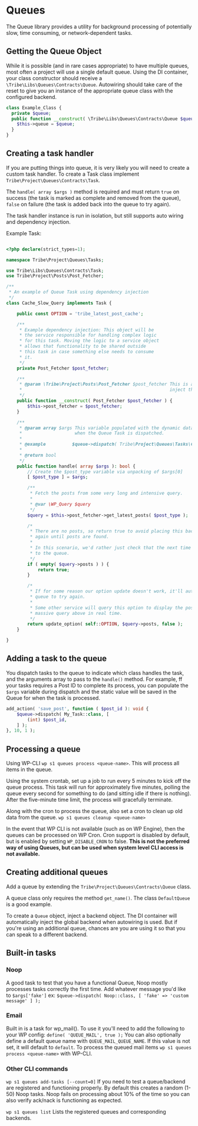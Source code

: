 # Queues

The Queue library provides a utility for background processing of potentially slow,
time consuming, or network-dependent tasks.

## Getting the Queue Object

While it is possible (and in rare cases appropriate) to have multiple queues, most often
a project will use a single default queue. Using the DI container, your class constructor
should receive a `\Tribe\Libs\Queues\Contracts\Queue`. Autowiring should take care of the
reset to give you an instance of the appropriate queue class with the configured backend.

```php
class Example_Class {
  private $queue;
  public function __construct( \Tribe\Libs\Queues\Contracts\Queue $queue ) {
    $this->queue = $queue;
  }
}
```

## Creating a task handler

If you are putting things into queue, it is very likely you will need to create a custom task handler.
To create a Task class implement `Tribe\Project\Queues\Contracts\Task`.

The `handle( array $args )` method is required and must return `true` on success (the task is marked as complete
and removed from the queue), `false` on failure (the task is added back into the queue to try again).

The task handler instance is run in isolation, but still supports auto wiring and dependency injection.

Example Task:

```php

<?php declare(strict_types=1);

namespace Tribe\Project\Queues\Tasks;

use Tribe\Libs\Queues\Contracts\Task;
use Tribe\Project\Posts\Post_Fetcher;

/**
 * An example of Queue Task using dependency injection
 */
class Cache_Slow_Query implements Task {

	public const OPTION = 'tribe_latest_post_cache';

	/**
	 * Example dependency injection: This object will be
	 * the service responsible for handling complex logic
	 * for this task. Moving the logic to a service object
	 * allows that functionality to be shared outside
	 * this task in case something else needs to consume
	 * it.
	 */
	private Post_Fetcher $post_fetcher;

	/**
	 * @param \Tribe\Project\Posts\Post_Fetcher $post_fetcher This is a concrete class. PHP-DI knows to automatically
	 *                                                        inject the instance without any needed configuration.
	 */
	public function __construct( Post_Fetcher $post_fetcher ) {
		$this->post_fetcher = $post_fetcher;
	}

	/**
	 * @param array $args This variable populated with the dynamic data you set
	 *                    when the Queue Task is dispatched.
	 *
	 * @example          $queue->dispatch( Tribe\Project\Queues\Tasks\Cache_Slow_Query::class, [ 'my_custom_post_type' ] );
	 *
	 * @return bool
	 */
	public function handle( array $args ): bool {
		// Create the $post_type variable via unpacking of $args[0]
		[ $post_type ] = $args;

		/**
		 * Fetch the posts from some very long and intensive query.
		 *
		 * @var \WP_Query $query
		 */
		$query = $this->post_fetcher->get_latest_posts( $post_type );

		/*
		 * There are no posts, so return true to avoid placing this back in the queue to run
		 * again until posts are found.
		 *
		 * In this scenario, we'd rather just check that the next time this task is dispatched
		 * to the queue.
		 */
		if ( empty( $query->posts ) ) {
			return true;
		}

		/*
		 * If for some reason our option update doesn't work, it'll automatically be placed back in the
		 * queue to try again.
		 *
		 * Some other service will query this option to display the posts instead of running the
		 * massive query above in real time.
		 */
		return update_option( self::OPTION, $query->posts, false );
	}

}

```

## Adding a task to the queue

You dispatch tasks to the queue to indicate which class handles the task, and the arguments array to pass
to the `handle()` method. For example, ff your tasks requires a Post ID to complete its process, 
you can populate the `$args` variable during dispatch and the static value will be saved in the Queue
for when the task is processed. 

```php
add_action( 'save_post', function ( $post_id ): void {
	$queue->dispatch( My_Task::class, [
		(int) $post_id,
	] );
}, 10, 1 );
```


## Processing a queue

Using WP-CLI `wp s1 queues process <queue-name>`. This will process all items in the queue.

Using the system crontab, set up a job to run every 5 minutes to kick off the queue process. This
task will run for approximately five minutes, polling the queue every second for something to do
(and sitting idle if there is nothing). After the five-minute time limit, the process will gracefully
terminate.

Along with the cron to process the queue, also set a cron to clean up old data from the queue.
`wp s1 queues cleanup <queue-name>`

In the event that WP CLI is not available (such as on WP Engine), then the queues can be processed on WP Cron.
Cron support is disabled by default, but is enabled by setting `WP_DISABLE_CRON` to false. **This is not the preferred way
of using Queues, but can be used when system level CLI access is not available.**

## Creating additional queues

Add a queue by extending the `Tribe\Project\Queues\Contracts\Queue` class.

A queue class only requires the method `get_name()`. The class `DefaultQueue` is a good example.

To create a `Queue` object, inject a backend object. The DI container will automatically inject
the global backend when autowiring is used. But if you're using an additional queue, chances are
you are using it so that you can speak to a different backend.

## Built-in tasks
### Noop
A good task to test that you have a functional Queue, Noop mostly processes tasks correctly the first time.
Add whatever message you'd like to `$args['fake']`
ex: `$queue->dispatch( Noop::class, [ 'fake' => 'custom message' ] );`

### Email
Built in is a task for wp_mail(). To use it you'll need to add the following to your WP config:
`define( 'QUEUE_MAIL', true );`
You can also optionally define a default queue name with `QUEUE_MAIL_QUEUE_NAME`. If this value is not set, it will default to `default`.
To process the queued mail items `wp s1 queues process <queue-name>` with WP-CLI.

### Other CLI commands
`wp s1 queues add-tasks [--count=0]`
If you need to test a queue/backend are registered and functioning properly. By default this
creates a random (1-50) Noop tasks.  Noop fails on processing about 10% of the time so you can
also verify ack/nack is functioning as expected.

`wp s1 queues list`
Lists the registered queues and corresponding backends.
